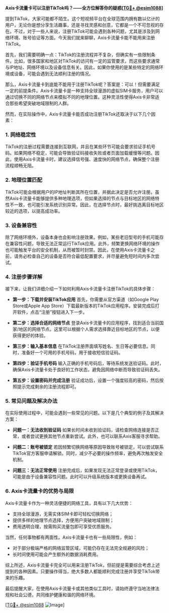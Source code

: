 **Axis卡流量卡可以注册TikTok吗？——全方位解答你的疑惑[[TG💪+ @esim1088](https://t.me/s/esim1088)]**

提到TikTok，大家可能都不陌生。这个短视频平台在全球范围内拥有数以亿计的用户，无论你是想分享生活趣事，还是寻找灵感和创意，它都是一个不可忽视的存在。不过，对于一些人来说，注册TikTok可能会遇到各种问题，尤其是涉及到网络环境、账号验证等方面。今天我们就来聊聊，Axis卡流量卡能不能用来注册TikTok。

首先，我们需要明确一点：TikTok的注册流程并不复杂，但确实有一些限制条件。比如，很多国家和地区对TikTok的访问有一定的监管要求，而这些要求通常与IP地址、网络环境以及设备信息有关。因此，如果你使用的是某些特定的网络环境或设备，可能会遇到无法顺利注册的情况。

那么，Axis卡流量卡到底能不能用于注册TikTok呢？答案是：可以！但需要满足一定的前提条件。Axis卡流量卡是一种支持全球漫游的虚拟SIM卡服务，用户可以通过切换不同的网络节点来模拟不同的地理位置。这种灵活性使得Axis卡非常适合那些希望突破地域限制的人群。

然而，在实际操作中，Axis卡流量卡能否成功注册TikTok还取决于以下几个因素：

### 1. **网络稳定性**
   TikTok的注册过程需要连接到互联网，并且在某些环节可能会要求验证手机号码。如果网络不稳定，可能会导致验证码接收失败或者页面加载缓慢等问题。因此，使用Axis卡流量卡时，建议选择信号强、速度快的网络节点，确保整个注册流程顺畅无阻。

### 2. **地理位置匹配**
   TikTok可能会根据用户的IP地址判断其所在位置，并据此决定是否允许注册。虽然Axis卡流量卡能够提供多种地理选项，但如果选择的节点与目标地区的网络特性不一致，也可能引发系统识别异常。因此，在选择节点时，最好挑选离目标地区较近的选项，以提高成功率。

### 3. **设备兼容性**
   除了网络环境外，设备本身也会影响注册效果。例如，某些老旧型号的手机可能存在兼容性问题，导致无法正常运行TikTok应用。此外，频繁更换网络环境的操作也可能触发平台的安全机制，从而被暂时封禁。因此，在使用Axis卡流量卡之前，请务必检查自己的设备是否符合最低配置要求，并尽量避免短时间内多次尝试。

### 4. **注册步骤详解**
   接下来，让我们详细介绍一下如何利用Axis卡流量卡注册TikTok的具体步骤：
   
   - **第一步：下载并安装TikTok应用**
     首先，你需要从官方渠道（如Google Play Store或Apple App Store）下载最新版本的TikTok应用程序。安装完成后打开软件，点击“注册”按钮进入下一步。
     
   - **第二步：选择合适的网络节点**
     登录Axis卡流量卡的应用程序，找到适合当前国家/地区的网络节点。这里可以根据个人需求选择靠近目标地区的节点，以便获得更好的体验。
     
   - **第三步：输入基本信息**
     在TikTok注册界面填写姓名、生日等必要信息。同时，准备好一个可用的手机号码，用于接收短信验证码。
     
   - **第四步：验证手机号码**
     输入正确的手机号码后，等待系统发送验证码。此时，确保Axis卡流量卡处于良好的工作状态，避免因网络中断而导致验证码丢失。
     
   - **第五步：设置密码并完成注册**
     验证成功后，设置一个强度较高的密码，然后按照提示完成剩余的注册流程即可。

### 5. **常见问题及解决办法**
   在实际使用过程中，可能会遇到一些常见的问题。以下是几个典型的例子及其解决方案：

   - **问题一：无法收到验证码**
     如果长时间未收到验证码，请检查网络连接是否正常，或者尝试更换其他节点重新尝试。此外，也可以联系Axis客服寻求帮助。
     
   - **问题二：账号被锁定**
     若因频繁切换网络等原因导致账号被锁定，可以尝试联系TikTok官方客服申请解锁。同时，减少不必要的操作频率，避免再次触发安全机制。
     
   - **问题三：无法正常使用**
     注册完成后，如果发现无法正常登录或使用TikTok，可能是由于设备兼容性问题。此时可以升级系统版本或更换设备再试。

### 6. **Axis卡流量卡的优势与局限**
   Axis卡流量卡作为一种灵活便捷的网络工具，具有以下几大优势：
   
   - 支持全球漫游，无需实体SIM卡即可轻松切换网络；
   - 提供多样的地理节点选择，方便用户突破地域限制；
   - 费用透明合理，按需购买流量包即可享受优质服务。
   
   当然，任何事物都有两面性。Axis卡流量卡也有一些局限性，例如：
   
   - 对于部分极端严格的网络监管区域，可能仍存在无法完全规避的风险；
   - 长时间使用可能会产生额外的数据消耗费用。

综上所述，Axis卡流量卡完全可以用来注册TikTok，但前提是需要综合考虑上述提到的各种因素。只要操作得当，绝大多数人都能顺利完成注册并享受TikTok带来的乐趣。

最后提醒大家，在使用Axis卡流量卡或其他类似工具时，请始终遵守当地法律法规和社会公德，共同维护健康和谐的网络环境。

[[TG💪+ @esim1088](https://t.me/s/esim1088) ![Image](https://i.postimg.cc/4NQfJmqS/Snipaste-2025-05-13-00-14-12.png)]